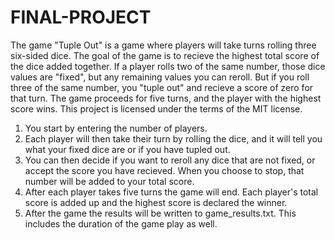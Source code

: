 # FINAL-PROJECT
The game "Tuple Out" is a game where players will take turns rolling three six-sided dice. The goal of the game is to recieve the highest total score of the dice added together. If a player rolls two of the same number, those dice values are "fixed", but any remaining values you can reroll. But if you roll three of the same number, you "tuple out" and recieve a score of zero for that turn. The game proceeds for five turns, and the player with the highest score wins. This project is licensed under the terms of the MIT license.

1. You start by entering the number of players. 
2. Each player will then take their turn by rolling the dice, and it will tell you what your fixed dice are or if you have tupled out. 
3. You can then decide if you want to reroll any dice that are not fixed, or accept the score you have recieved. When you choose to stop, that number will be added to your total score. 
4. After each player takes five turns the game will end. Each player's total score is added up and the highest score is declared the winner. 
5. After the game the results will be written to game_results.txt. This includes the duration of the game play as well.
   

